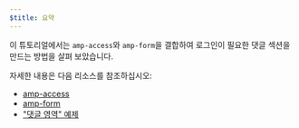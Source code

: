 ```yaml
---
$title: 요약
---
```


이 튜토리얼에서는 `amp-access`와 `amp-form`을 결합하여 로그인이 필요한 댓글 섹션을 만드는 방법을 살펴 보았습니다.

자세한 내용은 다음 리소스를 참조하십시오:

- [amp-access](/ko/docs/reference/components/amp-access)
- [amp-form](/ko/docs/reference/components/amp-form)
- ["댓글 영역" 예제](https://ampbyexample.com/samples_templates/comment_section/)
